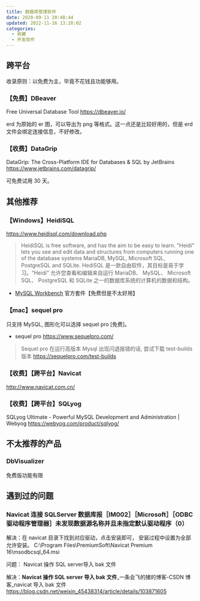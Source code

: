 ```yaml
---
title: 数据库管理软件
date: 2020-09-11 20:48:44
updated: 2022-11-16 13:28:02
categories:
  - 收藏
  - 开发软件
---
```


## 跨平台

收录原则：以免费为主，毕竟不花钱且功能够用。

### 【免费】DBeaver

Free Universal Database Tool <https://dbeaver.io/>

erd 为原始的 er 图，可以导出为 png 等格式。这一点还是比较好用的，但是 erd 文件会绑定连接信息，不好修改。

### 【收费】DataGrip

DataGrip: The Cross-Platform IDE for Databases & SQL by JetBrains
<https://www.jetbrains.com/datagrip/>

可免费试用 30 天。

<!-- more -->

## 其他推荐

### 【Windows】HeidiSQL

<https://www.heidisql.com/download.php>

> HeidiSQL is free software, and has the aim to be easy to learn. "Heidi" lets you see and edit data and structures from computers running one of the database systems MariaDB, MySQL, Microsoft SQL, PostgreSQL and SQLite.
> HediSQL 是一款自由软件，其目标是易于学习。“Heidi” 允许您查看和编辑来自运行 MariaDB、 MySQL、 Microsoft SQL、 PostgreSQL 和 SQLite 之一的数据库系统的计算机的数据和结构。

* [MySQL Workbench](https://dev.mysql.com/downloads/workbench/) 官方套件【免费但是不太好用】

### 【mac】sequel pro

只支持 MySQL, 图形化可以选择 sequel pro [免费]。

* sequel pro
<https://www.sequelpro.com/>

> Sequel pro 在运行高版本 Mysql 出现闪退报错的话, 尝试下载 test-builds 版本 <https://sequelpro.com/test-builds>

### 【收费】【跨平台】Navicat

<http://www.navicat.com.cn/>

### 【收费】【跨平台】SQLyog

SQLyog Ultimate - Powerful MySQL Development and Administration | Webyog
<https://webyog.com/product/sqlyog/>

## 不太推荐的产品

### DbVisualizer

免费版功能有限

## 遇到过的问题

### Navicat 连接 SQLServer 数据库报［IM002］［Microsoft］［ODBC 驱动程序管理器］未发现数据源名称并且未指定默认驱动程序（0）

解决：在 navicat 目录下找到对应驱动，点击安装即可， 安装过程中设置为全部允许安装。
C:\Program Files\PremiumSoft\Navicat Premium 16\msodbcsql_64.msi

问题： Navicat 操作 SQL server导入 bak 文件

解决：**Navicat 操作 SQL server 导入 bak 文件**_一条会飞的猪的博客-CSDN 博客_navicat 导入 bak 文件
<https://blog.csdn.net/weixin_45438314/article/details/103871605>
